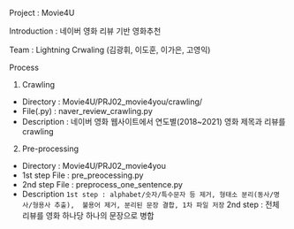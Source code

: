Project : Movie4U

Introduction : 네이버 영화 리뷰 기반 영화추천

Team : Lightning Crwaling (김광휘, 이도훈, 이가은, 고영익)

Process
 1. Crawling
  - Directory : Movie4U/PRJ02_movie4you/crawling/
  - File(.py) : naver_review_crawling.py
  - Description : 네이버 영화 웹사이트에서 연도별(2018~2021) 영화 제목과 리뷰를 crawling
 
 2. Pre-processing
  - Directory : Movie4U/PRJ02_movie4you
  - 1st step File : pre_preocessing.py
  - 2nd step File : preprocess_one_sentence.py
  - Description 
    ` 1st step : alphabet/숫자/특수문자 등 제거, 형태소 분리(동사/명사/형용사 추출), 
                불용어 제거, 분리된 문장 결합, 1차 파일 저장
    ` 2nd step : 전체 리뷰를 영화 하나당 하나의 문장으로 병합

